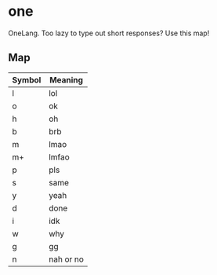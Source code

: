 # one
OneLang. Too lazy to type out short responses? Use this map!

## Map
| Symbol | Meaning |
| ------ | ------- |
| l      | lol     |
| o      | ok      |
| h      | oh      |
| b      | brb     |
| m      | lmao    |
| m+     | lmfao   |
| p      | pls     |
| s      | same    |
| y      | yeah    |
| d      | done    |
| i	     | idk	   |
| w      | why     |
| g      | gg      |
| n	     | nah or no |
